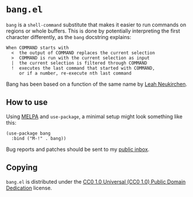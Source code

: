 `bang.el`
=========

`bang` is a `shell-command` substitute that makes it easier to run
commands on regions or whole buffers. This is done by potentially
interpreting the first character differently, as the `bang` docstring
explains:

	When COMMAND starts with
	  <  the output of COMMAND replaces the current selection
	  >  COMMAND is run with the current selection as input
	  |  the current selection is filtered through COMMAND
	  !  executes the last command that started with COMMAND,
		 or if a number, re-execute nth last command

Bang has been based on a function of the same name by [Leah
Neukirchen][leah].

How to use
----------

Using [MELPA] and `use-package`, a minimal setup might look something like
this:

	(use-package bang
	  :bind ("M-!" . bang))

Bug reports and patches should be sent to my [public inbox].

Copying
-------

`bang.el` is distributed under the [CC0 1.0 Universal (CC0 1.0) Public
Domain Dedication][cc0] license.

[leah]: http://leahneukirchen.org/dotfiles/.emacs
[MELPA]: https://melpa.org/#/bang
[public inbox]: https://lists.sr.ht/~zge/public-inbox
[cc0]: https://creativecommons.org/publicdomain/zero/1.0/deed
